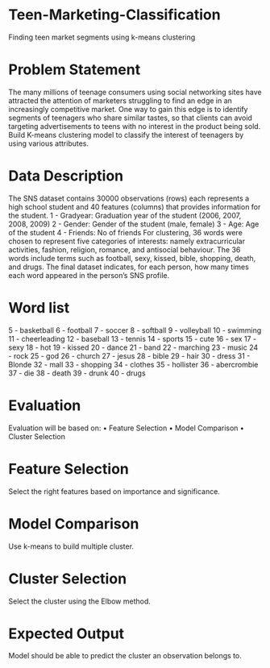 # Teen-Marketing-Classification
Finding teen market segments using k-means clustering

# Problem Statement 
The many millions of teenage consumers using social networking sites have attracted the attention of marketers struggling to find an edge in an increasingly competitive market. One way to gain this edge is to identify segments of teenagers who share similar tastes, so that clients can avoid targeting advertisements to teens with no interest in the product being sold. 
Build K-means clustering model to classify the interest of teenagers by using various attributes. 

# Data Description 
The SNS dataset contains 30000 observations (rows) each represents a high school student and 40 features (columns) that provides information for the student. 
1 - Gradyear: Graduation year of the student (2006, 2007, 2008, 2009) 
2 - Gender: Gender of the student (male, female) 
3 - Age: Age of the student 
4 - Friends: No of friends 
For clustering, 36 words were chosen to represent five categories of interests: namely extracurricular activities, fashion, religion, romance, and antisocial behaviour. The 36 words include terms such as football, sexy, kissed, bible, shopping, death, and drugs. The final dataset indicates, for each person, how many times each word appeared in the person’s SNS profile. 
# Word list 
5 - basketball 
6 - football 
7 - soccer 
8 - softball 
9 - volleyball 
10 - swimming 
11 - cheerleading 
12 - baseball 
13 - tennis 
14 - sports 
15 - cute 
16 - sex 
17 - sexy 
18 - hot 
19 - kissed 
20 - dance 
21 - band 
22 - marching 
23 - music 
24 - rock 
25 - god 
26 - church 
27 - jesus
28 - bible 
29 - hair 
30 - dress 
31 - Blonde 
32 - mall 
33 - shopping 
34 - clothes 
35 - hollister
36 - abercrombie
37 - die 
38 - death 
39 - drunk 
40 - drugs 

# Evaluation 
Evaluation will be based on: 
•	Feature Selection 
•	Model Comparison 
•	Cluster Selection 

# Feature Selection 
Select the right features based on importance and significance. 

# Model Comparison 
Use k-means to build multiple cluster. 

# Cluster Selection 
Select the cluster using the Elbow method. 

# Expected Output 
Model should be able to predict the cluster an observation belongs to.
